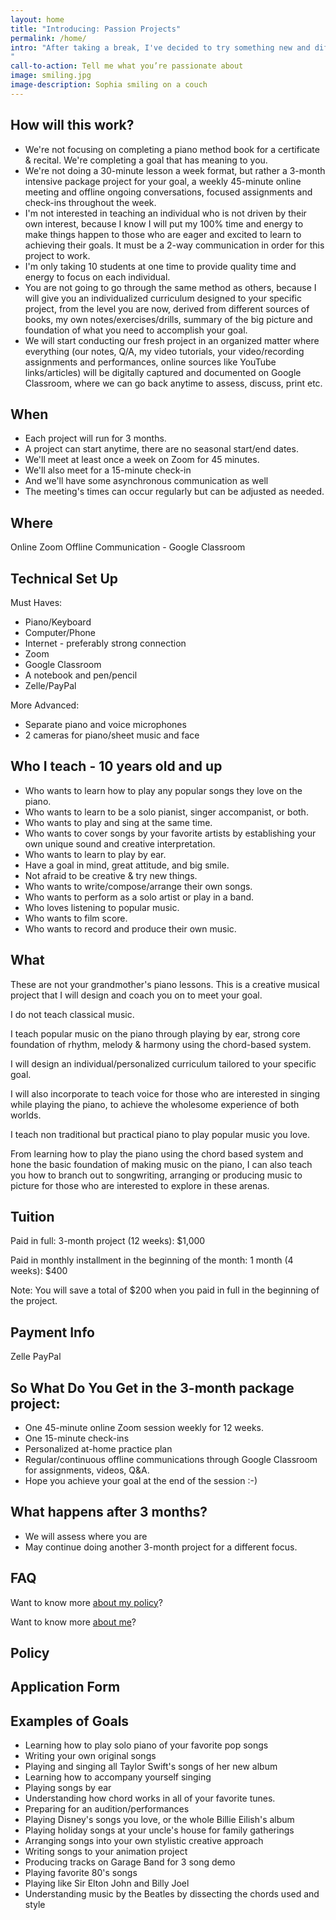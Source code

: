 ```yaml
---
layout: home
title: "Introducing: Passion Projects"
permalink: /home/
intro: "After taking a break, I've decided to try something new and different for Sophia Music Studio. Reflecting on my years of teaching, I've found the students who grow the most and have the most fun are the ones who have a clear idea of what they're working toward. So instead of ongoing, weekly lessons, where there's so much pressure for magic to happen in those 30-minute classes, I'm starting a new format: 3-month projects where we work together to achieve a specific goal for you.
"
call-to-action: Tell me what you’re passionate about
image: smiling.jpg
image-description: Sophia smiling on a couch
---
```


## How will this work?

 - We're not focusing on completing a piano method book for a certificate & recital. We're completing a goal that has meaning to you.
 - We're not doing a 30-minute lesson a week format, but rather a 3-month intensive package project for your goal, a weekly 45-minute online meeting and offline ongoing conversations, focused assignments and check-ins throughout the week.
 - I'm not interested in teaching an individual who is not driven by their own interest, because I know I will put my 100% time and energy to make things happen to those who are eager and excited to learn to achieving their goals. It must be a 2-way communication in order for this project to work.
 - I'm only taking 10 students at one time to provide quality time and energy to focus on each individual.
 - You are not going to go through the same method as others, because I will give you an individualized curriculum designed to your specific project, from the level you are now, derived from different sources of books, my own notes/exercises/drills, summary of the big picture and foundation of what you need to accomplish your goal.
 - We will start conducting our fresh project in an organized matter where everything (our notes, Q/A, my video tutorials, your video/recording assignments and performances, online sources like YouTube links/articles) will be digitally captured and documented on Google Classroom, where we can go back anytime to assess, discuss, print etc.

## When

 - Each project will run for 3 months.
 - A project can start anytime, there are no seasonal start/end dates.
 - We'll meet at least once a week on Zoom for 45 minutes.
 - We'll also meet for a 15-minute check-in
 - And we'll have some asynchronous communication as well
 - The meeting's times can occur regularly but can be adjusted as needed.

## Where

Online Zoom
Offline Communication - Google Classroom

## Technical Set Up

 Must Haves:
 - Piano/Keyboard
 - Computer/Phone
 - Internet - preferably strong connection
 - Zoom
 - Google Classroom
 - A notebook and pen/pencil
 - Zelle/PayPal

More Advanced:
 - Separate piano and voice microphones
 - 2 cameras for piano/sheet music and face


## Who I teach - 10 years old and up

 - Who wants to learn how to play any popular songs they love on the piano.
 - Who wants to learn to be a solo pianist, singer accompanist, or both.
 - Who wants to play and sing at the same time.
 - Who wants to cover songs by your favorite artists by establishing your own unique sound and creative interpretation.
 - Who wants to learn to play by ear.
 - Have a goal in mind, great attitude, and big smile.
 - Not afraid to be creative & try new things.
 - Who wants to write/compose/arrange their own songs.
 - Who wants to perform as a solo artist or play in a band.
 - Who loves listening to popular music.
 - Who wants to film score.
 - Who wants to record and produce their own music.

## What

These are not your grandmother's piano lessons. This is a creative musical project that I will design and coach you on to meet your goal.

I do not teach classical music.

I teach popular music on the piano through playing by ear, strong core foundation of rhythm, melody & harmony using the chord-based system.

I will design an individual/personalized curriculum tailored to your specific goal.

I will also incorporate to teach voice for those who are interested in singing while playing the piano, to achieve the wholesome experience of both worlds.

I teach non traditional but practical piano to play popular music you love.

From learning how to play the piano using the chord based system and hone the basic foundation of making music on the piano, I can also teach you how to branch out to songwriting, arranging or producing music to picture for those who are interested to explore in these arenas.

## Tuition

Paid in full:
3-month project (12 weeks): $1,000

Paid in monthly installment in the beginning of the month:
1 month (4 weeks): $400

Note: You will save a total of $200 when you paid in full in the beginning of the project.

## Payment Info

Zelle
PayPal

## So What Do You Get in the 3-month package project:

 - One 45-minute online Zoom session weekly for 12 weeks.
 - One 15-minute check-ins
 - Personalized at-home practice plan
 - Regular/continuous offline communications through Google Classroom for assignments, videos, Q&A.
 - Hope you achieve your goal at the end of the session :-)

## What happens after 3 months?

 - We will assess where you are
 - May continue doing another 3-month project for a different focus.

## FAQ

Want to know more [about my policy](/policy/)?

Want to know more [about me](/about/)?

## Policy


## Application Form

## Examples of Goals

 - Learning how to play solo piano of your favorite pop songs
 - Writing your own original songs
 - Playing and singing all Taylor Swift's songs of her new album
 - Learning how to accompany yourself singing
 - Playing songs by ear
 - Understanding how chord works in all of your favorite tunes.
 - Preparing for an audition/performances
 - Playing Disney's songs you love, or the whole Billie Eilish's album
 - Playing holiday songs at your uncle's house for family gatherings
 - Arranging songs into your own stylistic creative approach
 - Writing songs to your animation project
 - Producing tracks on Garage Band for 3 song demo
 - Playing favorite 80's songs
 - Playing like Sir Elton John and Billy Joel
 - Understanding music by the Beatles by dissecting the chords used and style


<!--stackedit_data:
eyJoaXN0b3J5IjpbMTY4MDM5Njc3NCw4NTQ2OTk3OTMsLTE3Nj
g2MjYyMTAsLTEyMjE1MTM5NTcsLTIwMTQ4NTkzNTYsLTE5MzYx
MTQwMTUsLTc1MTY1MDI0NSwtMTIxODIyMTgyNSwxMTg0MjU0MT
A5LC0xNjM5MjMzMDc4LC04ODMzMzQwMTYsLTIwODg3NDY2MTJd
fQ==
-->
